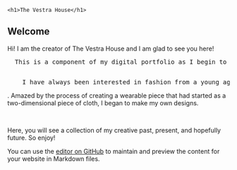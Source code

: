 

<html>
  <body>
  
    <h1>The Vestra House</h1>
<h2>Welcome</h2>
<div>
  <p>Hi! I am the creator of The Vestra House and I am glad to see you here!<br></p>
  <p><pre>  This is a component of my digital portfolio as I begin to form this digital zine.</pre><pre><br>    I have always been interested in fashion from a young age. I first got into this creative outlet when my grandma sat me next to her as she sewed dresses for me</pre>. Amazed by the process of creating a wearable piece that had started as a two-dimensional piece of cloth, I began to make my own designs.</p>
  <br><p>Here, you will see a collection of my creative past, present, and hopefully future. So enjoy!</p>
  
</body>
</html>

You can use the [editor on GitHub](https://github.com/cecilyy/cecilyy.github.io/edit/main/README.md) to maintain and preview the content for your website in Markdown files.

